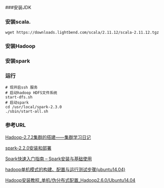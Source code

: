 ###安装JDK

### 安装scala.

```
wget https://downloads.lightbend.com/scala/2.11.12/scala-2.11.12.tgz
```

### 安装Hadoop

### 安装spark

### 运行

```
# 现开启ssh 服务
# 启动hadoop HDFS文件系统
start-dfs.sh
# 启动spark
cd /usr/local/spark-2.3.0
./sbin/start-all.sh

```



### 参考URL

[Hadoop-2.7.2集群的搭建——集群学习日记](http://www.cnblogs.com/kwongtai/p/7225858.html)

[spark-2.2.0安装和部署](http://www.cnblogs.com/kwongtai/p/7229825.html)

[Spark快速入门指南 – Spark安装与基础使用](http://www.powerxing.com/spark-quick-start-guide/)

[hadoop单机模式的构建、配置与运行测试步骤(ubuntu14.04)](https://blog.csdn.net/henni_719/article/details/77718642)

[Hadoop安装教程_单机/伪分布式配置_Hadoop2.6.0/Ubuntu14.04](http://www.powerxing.com/install-hadoop/)

